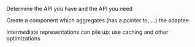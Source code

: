Determine the API you have and the
API you need  

Create a component which aggregates (has a pointer to, ...) the adaptee  

Intermediate representations can pile up: use caching and other optimizations